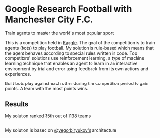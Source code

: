 # Google Research Football with Manchester City F.C.
Train agents to master the world's most popular sport

This is a competition held in [Kaggle](https://www.kaggle.com/c/google-football/overview/description). The goal of the competition is to train agents (bots) to play football. My solution is rule-based which means that the agent behaves according to special rules written in code. Top competitors' solutions use reinforcement learning, a type of machine learning technique that enables an agent to learn in an interactive environment by trial and error using feedback from its own actions and experiences.

Built bots play against each other during the competition period to gain points. A team with the most points wins.

## Results
My solution ranked 35th out of 1138 teams.

##
My solution is based on [@yegorbiryukov's](https://www.kaggle.com/yegorbiryukov) architecture
